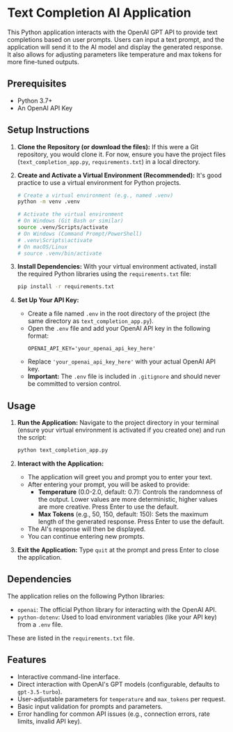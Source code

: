# Text Completion AI Application

This Python application interacts with the OpenAI GPT API to provide text completions based on user prompts. Users can input a text prompt, and the application will send it to the AI model and display the generated response. It also allows for adjusting parameters like temperature and max tokens for more fine-tuned outputs.

## Prerequisites

*   Python 3.7+
*   An OpenAI API Key

## Setup Instructions

1.  **Clone the Repository (or download the files):**
    If this were a Git repository, you would clone it. For now, ensure you have the project files (`text_completion_app.py`, `requirements.txt`) in a local directory.

2.  **Create and Activate a Virtual Environment (Recommended):**
    It's good practice to use a virtual environment for Python projects.
    ```bash
    # Create a virtual environment (e.g., named .venv)
    python -m venv .venv

    # Activate the virtual environment
    # On Windows (Git Bash or similar)
    source .venv/Scripts/activate
    # On Windows (Command Prompt/PowerShell)
    # .venv\Scripts\activate
    # On macOS/Linux
    # source .venv/bin/activate
    ```

3.  **Install Dependencies:**
    With your virtual environment activated, install the required Python libraries using the `requirements.txt` file:
    ```bash
    pip install -r requirements.txt
    ```

4.  **Set Up Your API Key:**
    *   Create a file named `.env` in the root directory of the project (the same directory as `text_completion_app.py`).
    *   Open the `.env` file and add your OpenAI API key in the following format:
        ```env
        OPENAI_API_KEY='your_openai_api_key_here'
        ```
    *   Replace `'your_openai_api_key_here'` with your actual OpenAI API key.
    *   **Important:** The `.env` file is included in `.gitignore` and should never be committed to version control.

## Usage

1.  **Run the Application:**
    Navigate to the project directory in your terminal (ensure your virtual environment is activated if you created one) and run the script:
    ```bash
    python text_completion_app.py
    ```

2.  **Interact with the Application:**
    *   The application will greet you and prompt you to enter your text.
    *   After entering your prompt, you will be asked to provide:
        *   **Temperature** (0.0-2.0, default: 0.7): Controls the randomness of the output. Lower values are more deterministic, higher values are more creative. Press Enter to use the default.
        *   **Max Tokens** (e.g., 50, 150, default: 150): Sets the maximum length of the generated response. Press Enter to use the default.
    *   The AI's response will then be displayed.
    *   You can continue entering new prompts.

3.  **Exit the Application:**
    Type `quit` at the prompt and press Enter to close the application.

## Dependencies

The application relies on the following Python libraries:

*   `openai`: The official Python library for interacting with the OpenAI API.
*   `python-dotenv`: Used to load environment variables (like your API key) from a `.env` file.

These are listed in the `requirements.txt` file.

## Features

*   Interactive command-line interface.
*   Direct interaction with OpenAI's GPT models (configurable, defaults to `gpt-3.5-turbo`).
*   User-adjustable parameters for `temperature` and `max_tokens` per request.
*   Basic input validation for prompts and parameters.
*   Error handling for common API issues (e.g., connection errors, rate limits, invalid API key). 